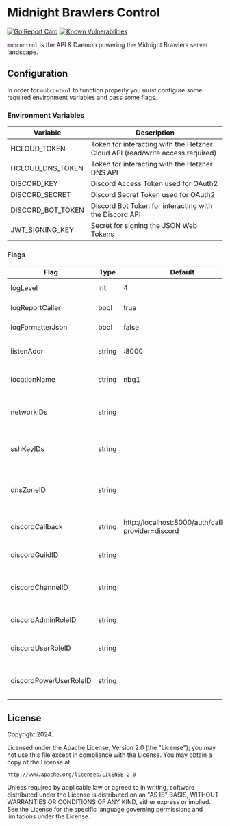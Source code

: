 # Midnight Brawlers Control

[![Go Report Card](https://goreportcard.com/badge/github.com/mycreepy/mnbcontrol)](https://goreportcard.com/report/github.com/mycreepy/mnbcontrol)
[![Known Vulnerabilities](https://snyk.io/test/github/mycrEEpy/mnbcontrol/badge.svg)](https://snyk.io/test/github/mycrEEpy/mnbcontrol)

`mnbcontrol` is the API & Daemon powering the Midnight Brawlers
server landscape.

## Configuration

In order for `mnbcontrol` to function properly you must configure some
required environment variables and pass some flags.

### Environment Variables 

| Variable          | Description                                                                   |
|-------------------|-------------------------------------------------------------------------------|
| HCLOUD_TOKEN      | Token for interacting with the Hetzner Cloud API (read/write access required) |
| HCLOUD_DNS_TOKEN  | Token for interacting with the Hetzner DNS API                                |
| DISCORD_KEY       | Discord Access Token used for OAuth2                                          |
| DISCORD_SECRET    | Discord Secret Token used for OAuth2                                          |
| DISCORD_BOT_TOKEN | Discord Bot Token for interacting with the Discord API                        |
| JWT_SIGNING_KEY   | Secret for signing the JSON Web Tokens                                        |

### Flags

| Flag                   | Type   | Default                                              | Description                                         |
|------------------------|--------|------------------------------------------------------|-----------------------------------------------------|
| logLevel               | int    | 4                                                    | log level (0-6)                                     |
| logReportCaller        | bool   | true                                                 | log report caller                                   |
| logFormatterJson       | bool   | false                                                | log formatter json                                  |
| listenAddr             | string | :8000                                                | http server listen address                          |
| locationName           | string | nbg1                                                 | Hetzner location name                               |
| networkIDs             | string |                                                      | comma separated list of network ids                 |
| sshKeyIDs              | string |                                                      | comma separated list of ssh key ids                 |
| dnsZoneID              | string |                                                      | dns zone id, can be empty for disabling dns support |
| discordCallback        | string | http://localhost:8000/auth/callback?provider=discord | discord oauth callback url                          |
| discordGuildID         | string |                                                      | discord guild id for authorization                  |
| discordChannelID       | string |                                                      | discord channel id for user interaction             |
| discordAdminRoleID     | string |                                                      | discord role id for admin authorization             |
| discordUserRoleID      | string |                                                      | discord role id for user authorization              |
| discordPowerUserRoleID | string |                                                      | discord role id for power user authorization        |

## License

Copyright 2024.

Licensed under the Apache License, Version 2.0 (the "License");
you may not use this file except in compliance with the License.
You may obtain a copy of the License at

    http://www.apache.org/licenses/LICENSE-2.0

Unless required by applicable law or agreed to in writing, software
distributed under the License is distributed on an "AS IS" BASIS,
WITHOUT WARRANTIES OR CONDITIONS OF ANY KIND, either express or implied.
See the License for the specific language governing permissions and
limitations under the License.
